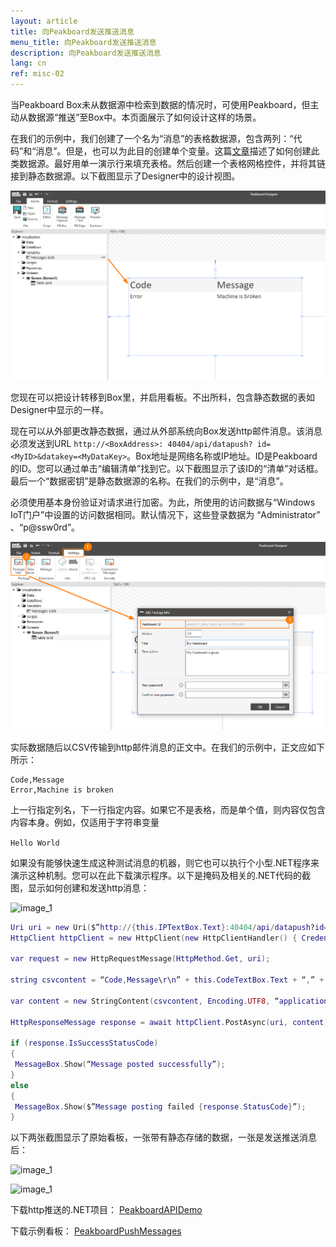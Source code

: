 ```yaml
---
layout: article
title: 向Peakboard发送推送消息
menu_title: 向Peakboard发送推送消息
description: 向Peakboard发送推送消息
lang: cn
ref: misc-02
---
```


当Peakboard Box未从数据源中检索到数据的情况时，可使用Peakboard，但主动从数据源“推送”至Box中。本页面展示了如何设计这样的场景。

在我们的示例中，我们创建了一个名为“消息”的表格数据源，包含两列：“代码”和“消息”。但是，也可以为此目的创建单个变量。这篇[文章](/data_sources/01-cn-variables.html)描述了如何创建此类数据源。最好用单一演示行来填充表格。然后创建一个表格网格控件，并将其链接到静态数据源。以下截图显示了Designer中的设计视图。


![image_1](/assets/images/misc/push/MiscPushMessage01.png)

您现在可以把设计转移到Box里，并启用看板。不出所料，包含静态数据的表如Designer中显示的一样。

现在可以从外部更改静态数据，通过从外部系统向Box发送http邮件消息。该消息必须发送到URL `http://<BoxAddress>: 40404/api/datapush? id=<MyID>&datakey=<MyDataKey>`。Box地址是网络名称或IP地址。ID是Peakboard的ID。您可以通过单击“编辑清单”找到它。以下截图显示了该ID的“清单”对话框。最后一个“数据密钥”是静态数据源的名称。在我们的示例中，是“消息”。

必须使用基本身份验证对请求进行加密。为此，所使用的访问数据与“Windows IoT门户”中设置的访问数据相同。默认情况下，这些登录数据为 “Administrator” 、“p@ssw0rd”。

![image_1](/assets/images/misc/push/MiscPushMessage02.png)

实际数据随后以CSV传输到http邮件消息的正文中。在我们的示例中，正文应如下所示：

```
Code,Message
Error,Machine is broken
```

上一行指定列名，下一行指定内容。如果它不是表格，而是单个值，则内容仅包含内容本身。例如，仅适用于字符串变量

`Hello World`

如果没有能够快速生成这种测试消息的机器，则它也可以执行个小型.NET程序来演示这种机制。您可以在此下载演示程序。以下是掩码及相关的.NET代码的截图，显示如何创建和发送http消息：

![image_1](/assets/images/misc/push/MiscPushMessage03.png)

```Lua
Uri uri = new Uri($”http://{this.IPTextBox.Text}:40404/api/datapush?id={this.IdTextBox.Text}&datakey=messages”);
HttpClient httpClient = new HttpClient(new HttpClientHandler() { Credentials = new NetworkCredential(this.UserTextBox.Text, this.PasswordTextBox.Password) });

var request = new HttpRequestMessage(HttpMethod.Get, uri);

string csvcontent = “Code,Message\r\n” + this.CodeTextBox.Text + “,” + this.MessageTextBox.Text;

var content = new StringContent(csvcontent, Encoding.UTF8, “application/csv”);

HttpResponseMessage response = await httpClient.PostAsync(uri, content);

if (response.IsSuccessStatusCode)
{
 MessageBox.Show(“Message posted successfully”);
}
else
{
 MessageBox.Show($”Message posting failed {response.StatusCode}”);
}

```
以下两张截图显示了原始看板，一张带有静态存储的数据，一张是发送推送消息后：

![image_1](/assets/images/misc/push/MiscPushMessage04.jpg)

![image_1](/assets/images/misc/push/MiscPushMessage05.jpg)

下载http推送的.NET项目：
[PeakboardAPIDemo](https://github.com/Peakboard/CoolStuff/raw/master/Help%20Files/Push%20Messages/PeakboardAPIDemo.zip)

下载示例看板：
[PeakboardPushMessages](https://github.com/Peakboard/CoolStuff/raw/master/Help%20Files/Push%20Messages/PeakboardPushMessages.pbmx)
